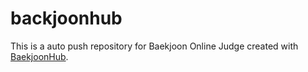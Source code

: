 # backjoonhub
This is a auto push repository for Baekjoon Online Judge created with [BaekjoonHub](https://github.com/BaekjoonHub/BaekjoonHub).

